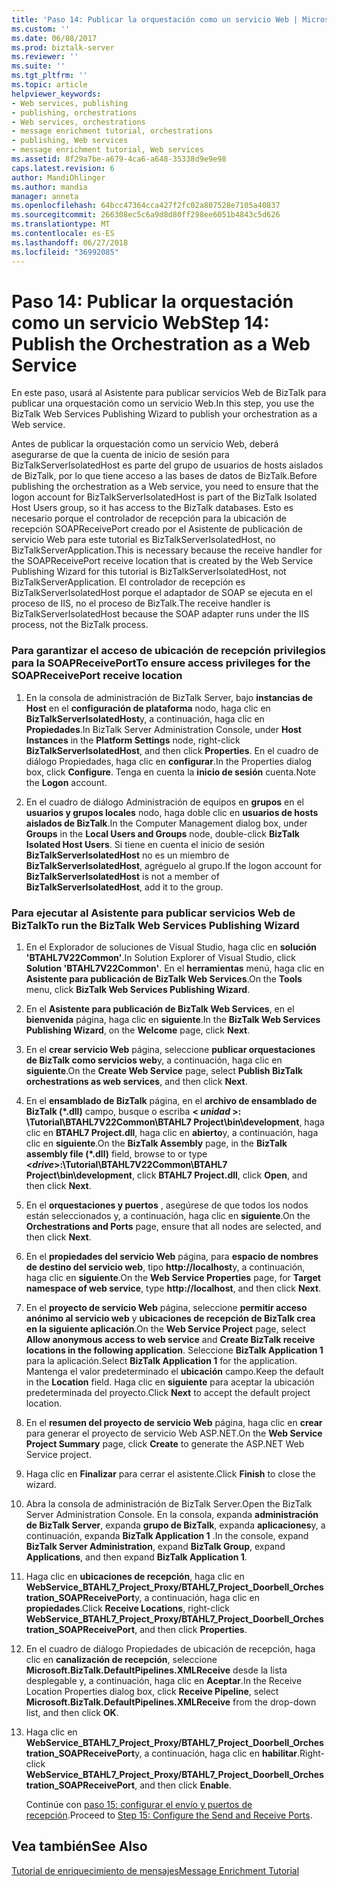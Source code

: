 ```yaml
---
title: 'Paso 14: Publicar la orquestación como un servicio Web | Microsoft Docs'
ms.custom: ''
ms.date: 06/08/2017
ms.prod: biztalk-server
ms.reviewer: ''
ms.suite: ''
ms.tgt_pltfrm: ''
ms.topic: article
helpviewer_keywords:
- Web services, publishing
- publishing, orchestrations
- Web services, orchestrations
- message enrichment tutorial, orchestrations
- publishing, Web services
- message enrichment tutorial, Web services
ms.assetid: 8f29a7be-a679-4ca6-a648-35338d9e9e98
caps.latest.revision: 6
author: MandiOhlinger
ms.author: mandia
manager: anneta
ms.openlocfilehash: 64bcc47364cca427f2fc02a807528e7105a40837
ms.sourcegitcommit: 266308ec5c6a9d8d80ff298ee6051b4843c5d626
ms.translationtype: MT
ms.contentlocale: es-ES
ms.lasthandoff: 06/27/2018
ms.locfileid: "36992085"
---
```

# <a name="step-14-publish-the-orchestration-as-a-web-service"></a><span data-ttu-id="ea44c-102">Paso 14: Publicar la orquestación como un servicio Web</span><span class="sxs-lookup"><span data-stu-id="ea44c-102">Step 14: Publish the Orchestration as a Web Service</span></span>
<span data-ttu-id="ea44c-103">En este paso, usará al Asistente para publicar servicios Web de BizTalk para publicar una orquestación como un servicio Web.</span><span class="sxs-lookup"><span data-stu-id="ea44c-103">In this step, you use the BizTalk Web Services Publishing Wizard to publish your orchestration as a Web service.</span></span>  
  
 <span data-ttu-id="ea44c-104">Antes de publicar la orquestación como un servicio Web, deberá asegurarse de que la cuenta de inicio de sesión para BizTalkServerIsolatedHost es parte del grupo de usuarios de hosts aislados de BizTalk, por lo que tiene acceso a las bases de datos de BizTalk.</span><span class="sxs-lookup"><span data-stu-id="ea44c-104">Before publishing the orchestration as a Web service, you need to ensure that the logon account for BizTalkServerIsolatedHost is part of the BizTalk Isolated Host Users group, so it has access to the BizTalk databases.</span></span> <span data-ttu-id="ea44c-105">Esto es necesario porque el controlador de recepción para la ubicación de recepción SOAPReceivePort creado por el Asistente de publicación de servicio Web para este tutorial es BizTalkServerIsolatedHost, no BizTalkServerApplication.</span><span class="sxs-lookup"><span data-stu-id="ea44c-105">This is necessary because the receive handler for the SOAPReceivePort receive location that is created by the Web Service Publishing Wizard for this tutorial is BizTalkServerIsolatedHost, not BizTalkServerApplication.</span></span> <span data-ttu-id="ea44c-106">El controlador de recepción es BizTalkServerIsolatedHost porque el adaptador de SOAP se ejecuta en el proceso de IIS, no el proceso de BizTalk.</span><span class="sxs-lookup"><span data-stu-id="ea44c-106">The receive handler is BizTalkServerIsolatedHost because the SOAP adapter runs under the IIS process, not the BizTalk process.</span></span>  
  
### <a name="to-ensure-access-privileges-for-the-soapreceiveport-receive-location"></a><span data-ttu-id="ea44c-107">Para garantizar el acceso de ubicación de recepción privilegios para la SOAPReceivePort</span><span class="sxs-lookup"><span data-stu-id="ea44c-107">To ensure access privileges for the SOAPReceivePort receive location</span></span>  
  
1.  <span data-ttu-id="ea44c-108">En la consola de administración de BizTalk Server, bajo **instancias de Host** en el **configuración de plataforma** nodo, haga clic en **BizTalkServerIsolatedHost**y, a continuación, haga clic en  **Propiedades**.</span><span class="sxs-lookup"><span data-stu-id="ea44c-108">In BizTalk Server Administration Console, under **Host Instances** in the **Platform Settings** node, right-click **BizTalkServerIsolatedHost**, and then click **Properties**.</span></span> <span data-ttu-id="ea44c-109">En el cuadro de diálogo Propiedades, haga clic en **configurar**.</span><span class="sxs-lookup"><span data-stu-id="ea44c-109">In the Properties dialog box, click **Configure**.</span></span> <span data-ttu-id="ea44c-110">Tenga en cuenta la **inicio de sesión** cuenta.</span><span class="sxs-lookup"><span data-stu-id="ea44c-110">Note the **Logon** account.</span></span>  
  
2.  <span data-ttu-id="ea44c-111">En el cuadro de diálogo Administración de equipos en **grupos** en el **usuarios y grupos locales** nodo, haga doble clic en **usuarios de hosts aislados de BizTalk**.</span><span class="sxs-lookup"><span data-stu-id="ea44c-111">In the Computer Management dialog box, under **Groups** in the **Local Users and Groups** node, double-click **BizTalk Isolated Host Users**.</span></span> <span data-ttu-id="ea44c-112">Si tiene en cuenta el inicio de sesión **BizTalkServerIsolatedHost** no es un miembro de **BizTalkServerIsolatedHost**, agréguelo al grupo.</span><span class="sxs-lookup"><span data-stu-id="ea44c-112">If the logon account for **BizTalkServerIsolatedHost** is not a member of **BizTalkServerIsolatedHost**, add it to the group.</span></span>  
  
### <a name="to-run-the-biztalk-web-services-publishing-wizard"></a><span data-ttu-id="ea44c-113">Para ejecutar al Asistente para publicar servicios Web de BizTalk</span><span class="sxs-lookup"><span data-stu-id="ea44c-113">To run the BizTalk Web Services Publishing Wizard</span></span>  
  
1. <span data-ttu-id="ea44c-114">En el Explorador de soluciones de Visual Studio, haga clic en **solución 'BTAHL7V22Common'**.</span><span class="sxs-lookup"><span data-stu-id="ea44c-114">In Solution Explorer of Visual Studio, click **Solution 'BTAHL7V22Common'**.</span></span> <span data-ttu-id="ea44c-115">En el **herramientas** menú, haga clic en **Asistente para publicación de BizTalk Web Services**.</span><span class="sxs-lookup"><span data-stu-id="ea44c-115">On the **Tools** menu, click **BizTalk Web Services Publishing Wizard**.</span></span>  
  
2. <span data-ttu-id="ea44c-116">En el **Asistente para publicación de BizTalk Web Services**, en el **bienvenida** página, haga clic en **siguiente**.</span><span class="sxs-lookup"><span data-stu-id="ea44c-116">In the **BizTalk Web Services Publishing Wizard**, on the **Welcome** page, click **Next**.</span></span>  
  
3. <span data-ttu-id="ea44c-117">En el **crear servicio Web** página, seleccione **publicar orquestaciones de BizTalk como servicios web**y, a continuación, haga clic en **siguiente**.</span><span class="sxs-lookup"><span data-stu-id="ea44c-117">On the **Create Web Service** page, select **Publish BizTalk orchestrations as web services**, and then click **Next**.</span></span>  
  
4. <span data-ttu-id="ea44c-118">En el **ensamblado de BizTalk** página, en el **archivo de ensamblado de BizTalk (\*.dll)** campo, busque o escriba  **\< *unidad* \>: \Tutorial\BTAHL7V22Common\BTAHL7 Project\bin\development**, haga clic en **BTAHL7 Project.dll**, haga clic en **abierto**y, a continuación, haga clic en **siguiente**.</span><span class="sxs-lookup"><span data-stu-id="ea44c-118">On the **BizTalk Assembly** page, in the **BizTalk assembly file (\*.dll)** field, browse to or type **\<*drive*\>:\Tutorial\BTAHL7V22Common\BTAHL7 Project\bin\development**, click **BTAHL7 Project.dll**, click **Open**, and then click **Next**.</span></span>  
  
5. <span data-ttu-id="ea44c-119">En el **orquestaciones y puertos** , asegúrese de que todos los nodos están seleccionados y, a continuación, haga clic en **siguiente**.</span><span class="sxs-lookup"><span data-stu-id="ea44c-119">On the **Orchestrations and Ports** page, ensure that all nodes are selected, and then click **Next**.</span></span>  
  
6. <span data-ttu-id="ea44c-120">En el **propiedades del servicio Web** página, para **espacio de nombres de destino del servicio web**, tipo **http://localhost**y, a continuación, haga clic en **siguiente**.</span><span class="sxs-lookup"><span data-stu-id="ea44c-120">On the **Web Service Properties** page, for **Target namespace of web service**, type **http://localhost**, and then click **Next**.</span></span>  
  
7. <span data-ttu-id="ea44c-121">En el **proyecto de servicio Web** página, seleccione **permitir acceso anónimo al servicio web** y **ubicaciones de recepción de BizTalk crea en la siguiente aplicación**.</span><span class="sxs-lookup"><span data-stu-id="ea44c-121">On the **Web Service Project** page, select **Allow anonymous access to web service** and **Create BizTalk receive locations in the following application**.</span></span> <span data-ttu-id="ea44c-122">Seleccione **BizTalk Application 1** para la aplicación.</span><span class="sxs-lookup"><span data-stu-id="ea44c-122">Select **BizTalk Application 1** for the application.</span></span> <span data-ttu-id="ea44c-123">Mantenga el valor predeterminado el **ubicación** campo.</span><span class="sxs-lookup"><span data-stu-id="ea44c-123">Keep the default in the **Location** field.</span></span> <span data-ttu-id="ea44c-124">Haga clic en **siguiente** para aceptar la ubicación predeterminada del proyecto.</span><span class="sxs-lookup"><span data-stu-id="ea44c-124">Click **Next** to accept the default project location.</span></span>  
  
8. <span data-ttu-id="ea44c-125">En el **resumen del proyecto de servicio Web** página, haga clic en **crear** para generar el proyecto de servicio Web ASP.NET.</span><span class="sxs-lookup"><span data-stu-id="ea44c-125">On the **Web Service Project Summary** page, click **Create** to generate the ASP.NET Web Service project.</span></span>  
  
9. <span data-ttu-id="ea44c-126">Haga clic en **Finalizar** para cerrar el asistente.</span><span class="sxs-lookup"><span data-stu-id="ea44c-126">Click **Finish** to close the wizard.</span></span>  
  
10. <span data-ttu-id="ea44c-127">Abra la consola de administración de BizTalk Server.</span><span class="sxs-lookup"><span data-stu-id="ea44c-127">Open the BizTalk Server Administration Console.</span></span> <span data-ttu-id="ea44c-128">En la consola, expanda **administración de BizTalk Server**, expanda **grupo de BizTalk**, expanda **aplicaciones**y, a continuación, expanda **BizTalk Application 1** .</span><span class="sxs-lookup"><span data-stu-id="ea44c-128">In the console, expand **BizTalk Server Administration**, expand **BizTalk Group**, expand **Applications**, and then expand **BizTalk Application 1**.</span></span>  
  
11. <span data-ttu-id="ea44c-129">Haga clic en **ubicaciones de recepción**, haga clic en **WebService_BTAHL7_Project_Proxy/BTAHL7_Project_Doorbell_Orchestration_SOAPReceivePort**y, a continuación, haga clic en **propiedades**.</span><span class="sxs-lookup"><span data-stu-id="ea44c-129">Click **Receive Locations**, right-click **WebService_BTAHL7_Project_Proxy/BTAHL7_Project_Doorbell_Orchestration_SOAPReceivePort**, and then click **Properties**.</span></span>  
  
12. <span data-ttu-id="ea44c-130">En el cuadro de diálogo Propiedades de ubicación de recepción, haga clic en **canalización de recepción**, seleccione **Microsoft.BizTalk.DefaultPipelines.XMLReceive** desde la lista desplegable y, a continuación, haga clic en **Aceptar**.</span><span class="sxs-lookup"><span data-stu-id="ea44c-130">In the Receive Location Properties dialog box, click **Receive Pipeline**, select **Microsoft.BizTalk.DefaultPipelines.XMLReceive** from the drop-down list, and then click **OK**.</span></span>  
  
13. <span data-ttu-id="ea44c-131">Haga clic en **WebService_BTAHL7_Project_Proxy/BTAHL7_Project_Doorbell_Orchestration_SOAPReceivePort**y, a continuación, haga clic en **habilitar**.</span><span class="sxs-lookup"><span data-stu-id="ea44c-131">Right-click **WebService_BTAHL7_Project_Proxy/BTAHL7_Project_Doorbell_Orchestration_SOAPReceivePort**, and then click **Enable**.</span></span>  
  
    <span data-ttu-id="ea44c-132">Continúe con [paso 15: configurar el envío y puertos de recepción](../../adapters-and-accelerators/accelerator-hl7/step-15-configure-the-send-and-receive-ports.md).</span><span class="sxs-lookup"><span data-stu-id="ea44c-132">Proceed to [Step 15: Configure the Send and Receive Ports](../../adapters-and-accelerators/accelerator-hl7/step-15-configure-the-send-and-receive-ports.md).</span></span>  
  
## <a name="see-also"></a><span data-ttu-id="ea44c-133">Vea también</span><span class="sxs-lookup"><span data-stu-id="ea44c-133">See Also</span></span>  
 [<span data-ttu-id="ea44c-134">Tutorial de enriquecimiento de mensajes</span><span class="sxs-lookup"><span data-stu-id="ea44c-134">Message Enrichment Tutorial</span></span>](../../adapters-and-accelerators/accelerator-hl7/message-enrichment-tutorial.md)